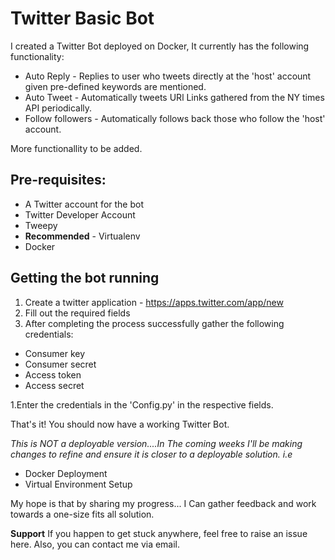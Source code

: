 # Twitter Basic Bot

I created a Twitter Bot deployed on Docker, It currently has the following functionality: 

* Auto Reply - Replies to user who tweets directly at the 'host' account given pre-defined keywords are mentioned. 
* Auto Tweet - Automatically tweets URl Links gathered from the NY times API periodically. 
* Follow followers - Automatically follows back those who follow the 'host' account. 

More functionallity to be added.

## Pre-requisites: 

* A Twitter account for the bot 
* Twitter Developer Account 
* Tweepy 
* **Recommended** - Virtualenv
* Docker
 
## Getting the bot running
 
1. Create a twitter application - https://apps.twitter.com/app/new
1. Fill out the required fields
1. After completing the process successfully gather the following credentials: 

  * Consumer key
  * Consumer secret
  * Access token
  * Access secret
  
1.Enter the credentials in the 'Config.py' in the respective fields.   


That's it! You should now have a working Twitter Bot. 

*This is NOT a deployable version....In The coming weeks I'll be making changes to refine and ensure it is closer to a deployable solution. i.e*

 * Docker Deployment 
 * Virtual Environment Setup 
 
 
 
 My hope is that by sharing my progress... I Can gather feedback and work towards a one-size fits all solution. 


**Support**
If you happen to get stuck anywhere, feel free to raise an issue here. Also, you can contact me via email. 
